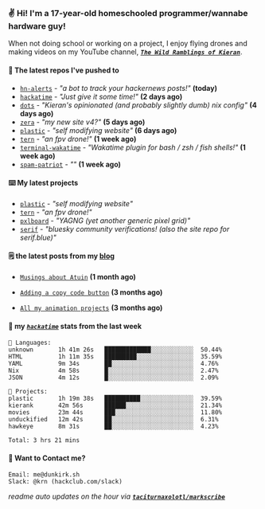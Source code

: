 ### ✌️ Hi! I'm a 17-year-old homeschooled programmer/wannabe hardware guy!

When not doing school or working on a project, I enjoy flying drones and making videos on my YouTube channel, [**_`The Wild Ramblings of Kieran`_**](https://youtube.com/@kieran.rambles).

#### 👷 The latest repos I've pushed to

- [`hn-alerts`](https://github.com/taciturnaxolotl/hn-alerts) - _"a bot to track your hackernews posts!"_ **(today)**
- [`hackatime`](https://github.com/hackclub/hackatime) - _"Just give it some time!"_ **(2 days ago)**
- [`dots`](https://github.com/taciturnaxolotl/dots) - _"Kieran's opinionated (and probably slightly dumb) nix config"_ **(4 days ago)**
- [`zera`](https://github.com/taciturnaxolotl/zera) - _"my new site v4?"_ **(5 days ago)**
- [`plastic`](https://github.com/taciturnaxolotl/plastic) - _"self modifying website"_ **(6 days ago)**
- [`tern`](https://github.com/taciturnaxolotl/tern) - _"an fpv drone!"_ **(1 week ago)**
- [`terminal-wakatime`](https://github.com/hackclub/terminal-wakatime) - _"Wakatime plugin for bash / zsh / fish shells!"_ **(1 week ago)**
- [`spam-patriot`](https://github.com/taciturnaxolotl/spam-patriot) - _""_ **(1 week ago)**

#### ⌨️ My latest projects

- [`plastic`](https://github.com/taciturnaxolotl/plastic) - _"self modifying website"_
- [`tern`](https://github.com/taciturnaxolotl/tern) - _"an fpv drone!"_
- [`pxlboard`](https://github.com/taciturnaxolotl/pxlboard) - _"YAGNG (yet another generic pixel grid)"_
- [`serif`](https://github.com/taciturnaxolotl/serif) - _"bluesky community verifications! (also the site repo for serif.blue)"_

#### 🗒️ the latest posts from my [blog](https://dunkirk.sh)

- [`Musings about Atuin`](https://dunkirk.sh/blog/atuin/) **(1 month ago)**

- [`Adding a copy code button`](https://dunkirk.sh/blog/adding-a-copy-button/) **(3 months ago)**

- [`All my animation projects`](https://dunkirk.sh/blog/my-animations/) **(3 months ago)**



#### 📡 my [_`hackatime`_](https://waka.hackclub.com) stats from the last week

```text
💾 Languages:
unknown       1h 41m 26s   █████████████░░░░░░░░░░░░  50.44%
HTML          1h 11m 35s   █████████░░░░░░░░░░░░░░░░  35.59%
YAML          9m 34s       ██░░░░░░░░░░░░░░░░░░░░░░░  4.76%
Nix           4m 58s       █░░░░░░░░░░░░░░░░░░░░░░░░  2.47%
JSON          4m 12s       █░░░░░░░░░░░░░░░░░░░░░░░░  2.09%

💼 Projects:
plastic       1h 19m 38s   ██████████░░░░░░░░░░░░░░░  39.59%
kierank       42m 56s      ██████░░░░░░░░░░░░░░░░░░░  21.34%
movies        23m 44s      ███░░░░░░░░░░░░░░░░░░░░░░  11.80%
unduckified   12m 42s      ██░░░░░░░░░░░░░░░░░░░░░░░  6.31%
hawkeye       8m 31s       ██░░░░░░░░░░░░░░░░░░░░░░░  4.23%

Total: 3 hrs 21 mins
```

#### 📮 Want to Contact me?

```text
Email: me@dunkirk.sh
Slack: @krn (hackclub.com/slack)
```

_readme auto updates on the hour via [**`taciturnaxolotl/markscribe`**](https://github.com/taciturnaxolotl/markscribe)_
